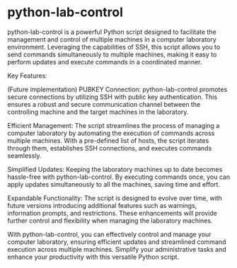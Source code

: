 # python-lab-control
python-lab-control is a powerful Python script designed to facilitate the management and control of multiple machines in a computer laboratory environment. Leveraging the capabilities of SSH, this script allows you to send commands simultaneously to multiple machines, making it easy to perform updates and execute commands in a coordinated manner.

Key Features:

(Future implementation) PUBKEY Connection: python-lab-control promotes secure connections by utilizing SSH with public key authentication. This ensures a robust and secure communication channel between the controlling machine and the target machines in the laboratory.

Efficient Management: The script streamlines the process of managing a computer laboratory by automating the execution of commands across multiple machines. With a pre-defined list of hosts, the script iterates through them, establishes SSH connections, and executes commands seamlessly.

Simplified Updates: Keeping the laboratory machines up to date becomes hassle-free with python-lab-control. By executing commands once, you can apply updates simultaneously to all the machines, saving time and effort.

Expandable Functionality: The script is designed to evolve over time, with future versions introducing additional features such as warnings, information prompts, and restrictions. These enhancements will provide further control and flexibility when managing the laboratory machines.

With python-lab-control, you can effectively control and manage your computer laboratory, ensuring efficient updates and streamlined command execution across multiple machines. Simplify your administrative tasks and enhance your productivity with this versatile Python script.
